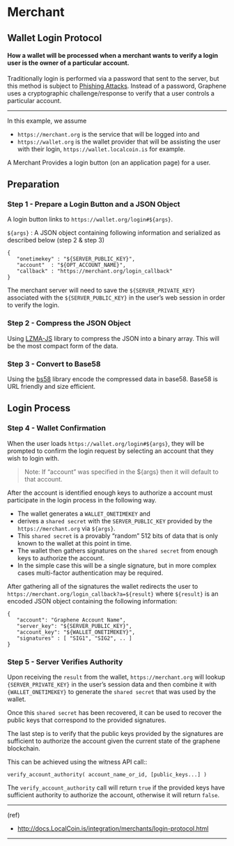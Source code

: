 # Merchant

## Wallet Login Protocol
#### How a wallet will be processed when a merchant wants to verify a login user is the owner of a particular account.

Traditionally login is performed via a password that sent to the server, but this method is subject to [Phishing Attacks](https://en.wikipedia.org/wiki/Phishing). Instead of a password, Graphene uses a cryptographic challenge/response to verify that a user controls a particular account.

***

In this example, we assume

- `https://merchant.org` is the service that will be logged into and  
- `https://wallet.org` is the wallet provider that will be assisting the user with their login, `https://wallet.localcoin.is`  for example.

A Merchant Provides a login button (on an application page) for a user.


## Preparation

### Step 1 - Prepare a Login Button and a JSON Object

A login button links to `https://wallet.org/login#${args}`.

`${args}` : A JSON object containing following information and serialized as described below (step 2 & step 3)

    {
       "onetimekey" : "${SERVER_PUBLIC_KEY}",
       "account"  : "${OPT_ACCOUNT_NAME}",
       "callback" : "https://merchant.org/login_callback"
    }

The merchant server will need to save the `${SERVER_PRIVATE_KEY}` associated with the `${SERVER_PUBLIC_KEY}` in the user’s web session in order to verify the login.

### Step 2 - Compress the JSON Object

Using [LZMA-JS](https://github.com/nmrugg/LZMA-JS/) library to compress the JSON into a binary array. This will be the most compact form of the data.

### Step 3 - Convert to Base58

Using the [bs58](http://cryptocoinjs.com/modules/misc/bs58/) library encode the compressed data in base58. Base58 is URL friendly and size efficient.

## Login Process

### Step 4 - Wallet Confirmation

When the user loads `https://wallet.org/login#${args}`, they will be prompted to confirm the login request by selecting an account that they wish to login with.

> Note: If “account” was specified in the ${args} then it will default to that account.

After the account is identified enough keys to authorize a account must participate in the login process in the following way.

- The wallet generates a `WALLET_ONETIMEKEY` and
- derives a `shared secret` with the `SERVER_PUBLIC_KEY` provided by the `https://merchant.org` via `${args}`.
- This `shared secret` is a provably “random” 512 bits of data that is only known to the wallet at this point in time.
- The wallet then gathers signatures on the `shared secret` from enough keys to authorize the account.
- In the simple case this will be a single signature, but in more complex cases multi-factor authentication may be required.

After gathering all of the signatures the wallet redirects the user to `https://merchant.org/login_callback?a=${result}` where `${result}` is an encoded JSON object containing the following information:

    {
       "account": "Graphene Account Name",
       "server_key": "${SERVER_PUBLIC_KEY}",
       "account_key": "${WALLET_ONETIMEKEY}",
       "signatures" : [ "SIG1", "SIG2", .. ]
    }


### Step 5 - Server Verifies Authority

Upon receiving the `result` from the wallet,
`https://merchant.org` will lookup `{SERVER_PRIVATE_KEY}` in the user’s session data and then
combine it with `{WALLET_ONETIMEKEY}` to generate the `shared secret` that was used by the wallet.

Once this `shared secret` has been recovered, it can be used to recover the public keys that correspond to the provided signatures.

The last step is to verify that the public keys provided by the signatures are sufficient to authorize the account given the current state of the graphene blockchain.

This can be achieved using the witness API call::

    verify_account_authority( account_name_or_id, [public_keys...] )

The `verify_account_authority` call will return `true` if the provided keys have sufficient authority to authorize the account, otherwise it will return `false`.



***

(ref)
- http://docs.LocalCoin.is/integration/merchants/login-protocol.html

***
